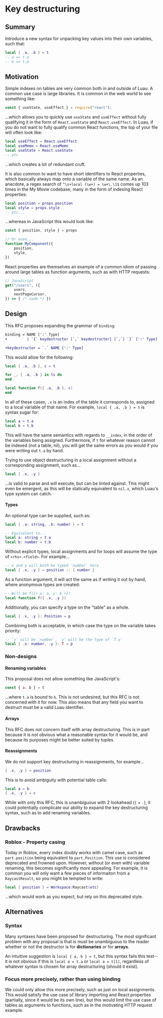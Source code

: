 # Key destructuring

## Summary

Introduce a new syntax for unpacking key values into their own variables, such that:

```lua
local { .a, .b } = t
-- a == t.a
-- b == t.b
```

## Motivation

Simple indexes on tables are very common both in and outside of Luau. A common use case is large libraries. It is common in the web world to see something like:

```js
const { useState, useEffect } = require("react");
```

...which allows you to quickly use `useState` and `useEffect` without fully qualifying it in the form of `React.useState` and `React.useEffect`. In Luau, if you do not want to fully qualify common React functions, the top of your file will often look like:

```lua
local useEffect = React.useEffect
local useMemo = React.useMemo
local useState = React.useState
-- etc
```

...which creates a lot of redundant cruft.

It is also common to want to have short identifiers to React properties, which basically always map onto a variable of the same name. As an anecdote, a regex search of `^\s+local (\w+) = \w+\.\1$` comes up 103 times in the My Movie codebase, many in the form of indexing React properties:

```lua
local position = props.position
local style = props.style
-- etc...
```

...whereas in JavaScript this would look like:
```js
const { position, style } = props

// Or even...
function MyComponent({
	position,
	style,
})
```

React properties are themselves an example of a common idiom of passing around large tables as function arguments, such as with HTTP requests:

```js
// JavaScript
get("/users", ({
	users,
	nextPageCursor,
}) => { /* code */ })
```

## Design

This RFC proposes expanding the grammar of `binding`:
```patch
binding = NAME [':' Type]
+         | `{` keydestructor [`,` keydestructor] [`,`] `}` [':' Type]

+keydestructor = `.` NAME [':' Type]
```

This would allow for the following:

```lua
local { .a, .b }, c = t

for _, { .a, .b } in ts do
end

local function f({ .a, .b }, c)
end
```

In all of these cases, `.x` is an index of the table it corresponds to, assigned to a local variable of that name. For example, `local { .a, .b } = t` is syntax sugar for:

```lua
local a = t.a
local b = t.b
```

This will have the same semantics with regards to `__index`, in the order of the variables being assigned. Furthermore, if `t` for whatever reason cannot be indexed (not a table, nil), you will get the same errors as you would if you were writing out `t.a` by hand.

Trying to use object destructuring in a local assignment without a corresponding assignment, such as...
```lua
local { .x, .y }
```

...is valid to parse and will execute, but can be linted against. This might even be emergent, as this will be statically equivalent to `nil.x`, which Luau's type system can catch.

#### Types
An optional type can be supplied, such as:
```lua
local { .a: string, .b: number } = t

-- Equivalent to...
local a: string = t.a
local b: number = t.b
```

Without explicit types, local assignments and for loops will assume the type of `<rhs>.<field>`. For example...
```lua
-- x and y will both be typed `number` here
local { .x, .y } = position :: { number }
```

As a function argument, it will act the same as if writing it out by hand, where anonymous types are created:
```lua
-- Will be f({+ x: a, y: b +})
local function f({ .x, .y })
```

Additionally, you can specify a type on the "table" as a whole.

```lua
local { .x, .y }: Position = p
```

Combining both is acceptable, in which case the type on the variable takes priority:

```lua
-- `x` will be `number`, `y` will be the type of `T.y`
local { .x: number, .y }: T = p
```

### Non-designs
#### Renaming variables
This proposal does not allow something like JavaScript's:
```js
const { a: b } = t
```

...where `t.a` is bound to `b`. This is not undesired, but this RFC is not concerned with it for now. This also means that any field you want to destruct must be a valid Luau identifier.

#### Arrays
This RFC does not concern itself with array destructuring. This is in part because it is not obvious what a reasonable syntax for it would be, and because its purposes might be better suited by tuples.

#### Reassignments
We do not support key destructuring in reassignments, for example...

```lua
{ .x, .y } = position
```

This is to avoid ambiguity with potential table calls:

```lua
local a = b
{ .x, .y } = c
```

While with only this RFC, this is unambiguous with 2 lookahead (`{` + `.`), it could potentially complicate our ability to expand the key destructuring syntax, such as to add renaming variables.

## Drawbacks

### Roblox - Property casing
Today in Roblox, every index doubly works with camel case, such as `part.position` being equivalent to `part.Position`. This use is considered deprecated and frowned upon. However, without (or even with) variable renaming, this becomes significantly more appealing. For example, it is common you will only want a few pieces of informaiton from a `RaycastResult`, so you might be tempted to write:

```lua
local { position } = Workspace:Raycast(etc)
```

...which would work as you expect, but rely on this deprecated style.

## Alternatives

### Syntax

Many syntaxes have been proposed for destructuring. The most significant problem with any proposal is that is must be unambiguous to the reader whether or not the destructor is for **dictionaries** or for **arrays**.

An intuitive suggestion is `local { a, b } = t`, but this syntax fails this test--it is not obvious if this is `local a = t.a` or `local a = t[1]`, regardless of whatever syntax is chosen for array destructuring (should it exist).

### Focus more precisely, rather than using binding
We could only allow this more precisely, such as just on local assignments. This would satisfy the use case of library importing and React properties (partially, since it would be its own line), but this would limit the use case of tables as arguments to functions, such as in the motivating HTTP request example.
